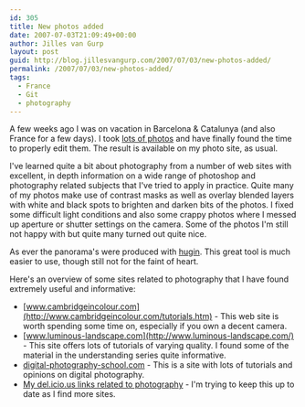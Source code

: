 ```yaml
---
id: 305
title: New photos added
date: 2007-07-03T21:09:49+00:00
author: Jilles van Gurp
layout: post
guid: http://blog.jillesvangurp.com/2007/07/03/new-photos-added/
permalink: /2007/07/03/new-photos-added/
tags:
  - France
  - Git
  - photography
---
```

A few weeks ago I was on vacation in Barcelona & Catalunya (and also France for a few days). I took [lots of photos](https://www.jillesvangurp.com/Album/2007/2007-05%20-%20Barcelona/index.html) and have finally found the time to properly edit them. The result is available on my photo site, as usual.

I've learned quite a bit about photography from a number of web sites with excellent, in depth information on a wide range of photoshop and photography related subjects that I've tried to apply in practice. Quite many of my photos make use of contrast masks as well as overlay blended layers with white and black spots to brighten and darken bits of the photos. I fixed some difficult light conditions and also some crappy photos where I messed up aperture or shutter settings on the camera. Some of the photos I'm still not happy with but quite many turned out quite nice.

As ever the panorama's were produced with [hugin](http://hugin.sourceforge.net/). This great tool is much easier to use, though still not for the faint of heart. 

Here's an overview of some sites related to photography that I have found extremely useful and informative:

- [www.cambridgeincolour.com](http://www.cambridgeincolour.com/tutorials.htm) - This web site is worth spending some time on, especially if you own a decent camera.
- [www.luminous-landscape.com](http://www.luminous-landscape.com/) - This site offers lots of tutorials of varying quality. I found some of the material in the understanding series quite informative.
- [digital-photography-school.com](http://digital-photography-school.com) - This is a site with lots of tutorials and opinions on digital photography.
- [My del.icio.us links related to photography](http://del.icio.us/jillesvangurp/photoshop) - I'm trying to keep this up to date as I find more sites.

